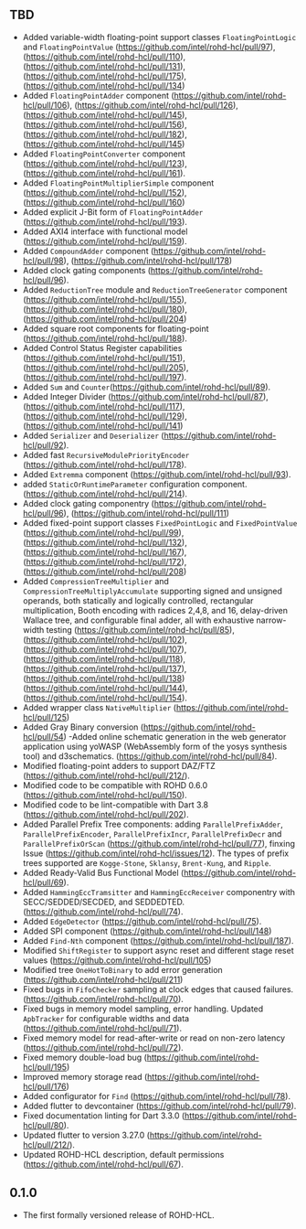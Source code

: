 ## TBD

- Added variable-width floating-point support classes `FloatingPointLogic` and `FloatingPointValue` (<https://github.com/intel/rohd-hcl/pull/97>), (<https://github.com/intel/rohd-hcl/pull/110>), (<https://github.com/intel/rohd-hcl/pull/131>), (<https://github.com/intel/rohd-hcl/pull/175>), (<https://github.com/intel/rohd-hcl/pull/134>)
- Added `FloatingPointAdder` component (<https://github.com/intel/rohd-hcl/pull/106>), (<https://github.com/intel/rohd-hcl/pull/126>), (<https://github.com/intel/rohd-hcl/pull/145>), (<https://github.com/intel/rohd-hcl/pull/156>), (<https://github.com/intel/rohd-hcl/pull/182>), (<https://github.com/intel/rohd-hcl/pull/145>)
- Added `FloatingPointConverter` component (<https://github.com/intel/rohd-hcl/pull/123>), (<https://github.com/intel/rohd-hcl/pull/161>).
- Added `FloatingPointMultiplierSimple` component (<https://github.com/intel/rohd-hcl/pull/152>), (<https://github.com/intel/rohd-hcl/pull/160>)
- Added explicit J-Bit form of `FloatingPointAdder` (<https://github.com/intel/rohd-hcl/pull/193>).
- Added AXI4 interface with functional model (<https://github.com/intel/rohd-hcl/pull/159>).
- Added `CompoundAdder` component (<https://github.com/intel/rohd-hcl/pull/98>), (<https://github.com/intel/rohd-hcl/pull/178>)
- Added clock gating components (<https://github.com/intel/rohd-hcl/pull/96>).
- Added `ReductionTree` module and `ReductionTreeGenerator` component (<https://github.com/intel/rohd-hcl/pull/155>), (<https://github.com/intel/rohd-hcl/pull/180>), (<https://github.com/intel/rohd-hcl/pull/204>)
- Added square root components for floating-point (<https://github.com/intel/rohd-hcl/pull/188>).
- Added Control Status Register capabilities (<https://github.com/intel/rohd-hcl/pull/151>), (<https://github.com/intel/rohd-hcl/pull/205>), (<https://github.com/intel/rohd-hcl/pull/197>).
- Added `Sum` and `Counter`(<https://github.com/intel/rohd-hcl/pull/89>).
- Added Integer Divider (<https://github.com/intel/rohd-hcl/pull/87>), (<https://github.com/intel/rohd-hcl/pull/117>), (<https://github.com/intel/rohd-hcl/pull/129>), (<https://github.com/intel/rohd-hcl/pull/141>)
- Added `Serializer` and `Deserializer` (<https://github.com/intel/rohd-hcl/pull/92>).
- Added fast `RecursiveModulePriorityEncoder` (<https://github.com/intel/rohd-hcl/pull/178>).
- Added `Extremma` component (<https://github.com/intel/rohd-hcl/pull/93>).
- added `StaticOrRuntimeParameter` configuration component.  (<https://github.com/intel/rohd-hcl/pull/214>).
- Added clock gating componentry (<https://github.com/intel/rohd-hcl/pull/96>), (<https://github.com/intel/rohd-hcl/pull/111>)
- Added fixed-point support classes `FixedPointLogic` and `FixedPointValue` (<https://github.com/intel/rohd-hcl/pull/99>), (<https://github.com/intel/rohd-hcl/pull/132>), (<https://github.com/intel/rohd-hcl/pull/167>), (<https://github.com/intel/rohd-hcl/pull/172>), (<https://github.com/intel/rohd-hcl/pull/208>)
- Added `CompressionTreeMultiplier` and `CompressionTreeMultiplyAccumulate` supporting signed and unsigned operands, both statically and logically controlled, rectangular multiplication, Booth encoding with radices 2,4,8, and 16, delay-driven Wallace tree, and configurable final adder, all  with exhaustive narrow-width testing  (<https://github.com/intel/rohd-hcl/pull/85>), (<https://github.com/intel/rohd-hcl/pull/102>), (<https://github.com/intel/rohd-hcl/pull/107>), (<https://github.com/intel/rohd-hcl/pull/118>), (<https://github.com/intel/rohd-hcl/pull/137>), (<https://github.com/intel/rohd-hcl/pull/138>) (<https://github.com/intel/rohd-hcl/pull/144>), (<https://github.com/intel/rohd-hcl/pull/154>).
- Added wrapper class `NativeMultiplier`  (<https://github.com/intel/rohd-hcl/pull/125>)
- Added Gray Binary conversion  (<https://github.com/intel/rohd-hcl/pull/54>)
-Added online schematic generation in the web generator application using yoWASP (WebAssembly form of the yosys synthesis tool) and d3schematics.  (<https://github.com/intel/rohd-hcl/pull/84>).
- Modified floating-point adders to support DAZ/FTZ (<https://github.com/intel/rohd-hcl/pull/212/>).
- Modified code to be compatible with ROHD 0.6.0 (<https://github.com/intel/rohd-hcl/pull/150>).
- Modified code to be lint-compatible with Dart 3.8 (<https://github.com/intel/rohd-hcl/pull/202>).
- Added Parallel Prefix Tree components:   adding `ParallelPrefixAdder`, `ParallelPrefixEncoder`, `ParallelPrefixIncr`, `ParallelPrefixDecr` and `ParallelPrefixOrScan` (<https://github.com/intel/rohd-hcl/pull/77>), finxing Issue (<https://github.com/intel/rohd-hcl/issues/12>).  The types of prefix trees supported are `Kogge-Stone`, `Sklansy`, `Brent-Kung`, and `Ripple`.
- Added Ready-Valid Bus Functional Model (<https://github.com/intel/rohd-hcl/pull/69>).
- Added `HammingEccTramsitter` and `HammingEccReceiver` componentry with SECC/SEDDED/SECDED, and SEDDEDTED. (<https://github.com/intel/rohd-hcl/pull/74>).
- Added `EdgeDetector` (<https://github.com/intel/rohd-hcl/pull/75>).
- Added SPI component (<https://github.com/intel/rohd-hcl/pull/148>)
- Added `Find-Nth` component (<https://github.com/intel/rohd-hcl/pull/187>).
- Modified `ShiftRegister` to support async reset and different stage reset values (<https://github.com/intel/rohd-hcl/pull/105>)
- Modified tree `OneHotToBinary` to add error generation (<https://github.com/intel/rohd-hcl/pull/211>)
- Fixed bugs in `FifoChecker` sampling at clock edges that caused failures. (<https://github.com/intel/rohd-hcl/pull/70>).
- Fixed bugs in memory model sampling, error handling.  Updated `ApbTracker` for configurable widths and data (<https://github.com/intel/rohd-hcl/pull/71>).
- Fixed memory model for read-after-write or read on non-zero latency (<https://github.com/intel/rohd-hcl/pull/72>).
- Fixed memory double-load bug (<https://github.com/intel/rohd-hcl/pull/195>)
- Improved memory storage read (<https://github.com/intel/rohd-hcl/pull/176>)
- Added configurator for `Find` (<https://github.com/intel/rohd-hcl/pull/78>).
- Added flutter to devcontainer (<https://github.com/intel/rohd-hcl/pull/79>).
- Fixed documentation linting for Dart 3.3.0 (<https://github.com/intel/rohd-hcl/pull/80>).
- Updated flutter to version 3.27.0 (<https://github.com/intel/rohd-hcl/pull/212/>).
- Updated ROHD-HCL description, default permissions (<https://github.com/intel/rohd-hcl/pull/67>).

## 0.1.0

- The first formally versioned release of ROHD-HCL.
